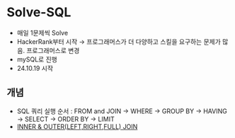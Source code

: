 # Solve-SQL
- 매일 1문제씩 Solve
- HackerRank부터 시작 → 프로그래머스가 더 다양하고 스킬을 요구하는 문제가 많음. 프로그래머스로 변경
- mySQL로 진행
- 24.10.19 시작

## 개념
- SQL 쿼리 실행 순서 : FROM and JOIN → WHERE → GROUP BY → HAVING → SELECT → ORDER BY → LIMIT   
- [INNER & OUTER(LEFT,RIGHT,FULL) JOIN](https://loving-carp-ab8.notion.site/INNER-OUTER-LEFT-RIGHT-FULL-JOIN-12fb3da1c1d980fda670f346f4ef0ed8)
